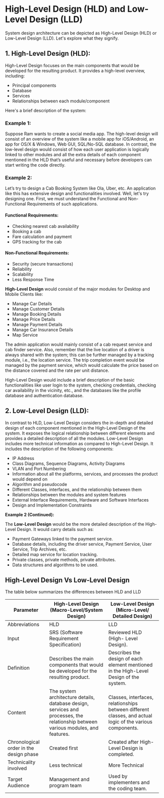 # High-Level Design (HLD) and Low-Level Design (LLD)

System design architecture can be depicted as High-Level Design (HLD) or Low-Level Design (LLD). Let's explore what they signify.

## 1. High-Level Design (HLD):

High-Level Design focuses on the main components that would be developed for the resulting product. It provides a high-level overview, including:

- Principal components
- Database
- Services
- Relationships between each module/component

Here's a brief description of the system:

### Example 1:
Suppose Ram wants to create a social media app. The high-level design will consist of an overview of the system like a mobile app for iOS/Android, an app for OS/X & Windows, Web GUI, SQL/No-SQL database. In contrast, the low-level design would consist of how each user application is logically linked to other modules and all the extra details of each component mentioned in the HLD that’s useful and necessary before developers can start writing the code directly.

### Example 2:
Let’s try to design a Cab Booking System like Ola, Uber, etc. An application like this has extensive design and functionalities involved. Well, let's try designing one.
First, we must understand the Functional and Non-Functional Requirements of such applications.

#### Functional Requirements:
- Checking nearest cab availability
- Booking a cab
- Fare calculation and payment
- GPS tracking for the cab

#### Non-Functional Requirements:
- Security (secure transactions)
- Reliability
- Scalability
- Less Response Time

**High-Level Design** would consist of the major modules for Desktop and Mobile Clients like:

- Manage Car Details
- Manage Customer Details
- Manage Booking Details
- Manage Price Details
- Manage Payment Details
- Manage Car Insurance Details
- Map Service

The admin application would mainly consist of a cab request service and cab finder service. Also, remember that the live location of a driver is always shared with the system; this can be further managed by a tracking module, i.e., the location service. The trip completion event would be managed by the payment service, which would calculate the price based on the distance covered and the rate per unit distance.

High-Level Design would include a brief description of the basic functionalities like user login to the system, checking credentials, checking car availability in the vicinity, etc., and the databases like the profile database and authentication database.

## 2. Low-Level Design (LLD):

In contrast to HLD, Low-Level Design considers the in-depth and detailed design of each component mentioned in the High-Level Design of the system. It exposes the logical relationship between different elements and provides a detailed description of all the modules. Low-Level Design includes more technical information as compared to High-Level Design. It includes the description of the following components:

- IP Address
- Class Diagrams, Sequence Diagrams, Activity Diagrams
- VLAN and Port Numbering
- Information about all the platforms, services, and processes the product would depend on
- Algorithm and pseudocode
- Different Classes, interfaces, and the relationship between them
- Relationships between the modules and system features
- External Interface Requirements, Hardware and Software Interfaces
- Design and Implementation Constraints

**Example 2 (Continued):**

The **Low-Level Design** would be the more detailed description of the High-Level Design. It would carry details such as:

- Payment Gateways linked to the payment service.
- Database details, including the driver service, Payment Service, User Service, Trip Archives, etc.
- Detailed map service for location tracking.
- Private classes, private methods, private attributes.
- Data structures and algorithms to be used.

## High-Level Design Vs Low-Level Design

The table below summarizes the differences between HLD and LLD

| Parameter            | High-Level Design (Macro-Level/System Design)       | Low-Level Design (Micro-Level/ Detailed Design)    |
|----------------------|------------------------------------------------------|----------------------------------------------------|
| Abbreviations        | HLD                                                  | LLD                                                |
| Input                | SRS (Software Requirement Specification)             | Reviewed HLD (High- Level Design).               |
| Definition           | Describes the main components that would be developed for the resulting product. | Describes the design of each element mentioned in the High-Level Design of the system. |
| Content              | The system architecture details, database design, services and processes, the relationship between various modules, and features. | Classes, interfaces, relationships between different classes, and actual logic of the various components. |
| Chronological order in the design phase | Created first                                       | Created after High-Level Design is completed.     |
| Technicality involved| Less technical                                       | More Technical                                    |
| Target Audience      | Management and program team                         | Used by implementers and the coding team.         |
